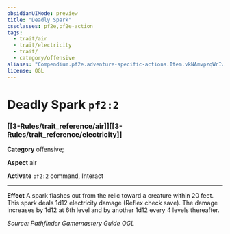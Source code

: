 ```yaml
---
obsidianUIMode: preview
title: "Deadly Spark"
cssclasses: pf2e,pf2e-action
tags:
  - trait/air
  - trait/electricity
  - trait/
  - category/offensive
aliases: "Compendium.pf2e.adventure-specific-actions.Item.vkNAmvpzqWrIw43j"
license: OGL
---
```

# Deadly Spark `pf2:2`

### [[3-Rules/trait_reference/air]][[3-Rules/trait_reference/electricity]]

**Category** offensive; 




**Aspect** air

**Activate** `pf2:2` command, Interact

* * *

**Effect** A spark flashes out from the relic toward a creature within 20 feet. This spark deals 1d12 electricity damage (Reflex check save). The damage increases by 1d12 at 6th level and by another 1d12 every 4 levels thereafter.

*Source: Pathfinder Gamemastery Guide*
*OGL*